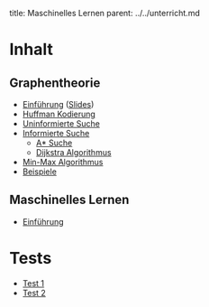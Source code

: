 title: Maschinelles Lernen
parent: ../../unterricht.md

# Inhalt
## Graphentheorie
* [Einführung](graphentheorie.html) ([Slides](graphentheorie_slide.html))
* [Huffman Kodierung](huffman.html)
* [Uninformierte Suche](uninformierte_suche.html)
* [Informierte Suche](informierte_suche.html)
  * [A* Suche](a_star.html)
  * [Dijkstra Algorithmus](dijkstra.html)
* [Min-Max Algorithmus](minmax.html)
* [Beispiele](beispiele.html)

## Maschinelles Lernen
* [Einführung](ml.html)

# Tests
* [Test 1](test1.pdf)
* [Test 2](test2.pdf)
